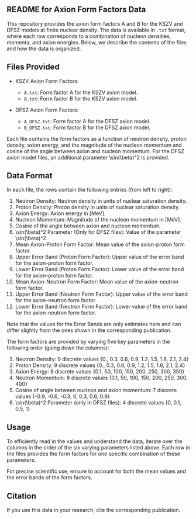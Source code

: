 ## README for Axion Form Factors Data

This repository provides the axion form factors A and B for the KSZV and DFSZ models at finite nuclear density. The data is available in `.txt` format, where each row corresponds to a combination of nucleon densities, momenta, and axion energies. Below, we describe the contents of the files and how the data is organized.


## Files Provided

- KSZV Axion Form Factors:
  - `A.txt`: Form factor A for the KSZV axion model.
  - `B.txt`: Form factor B for the KSZV axion model.
  
- DFSZ Axion Form Factors:
  - `A_DFSZ.txt`: Form factor A for the DFSZ axion model.
  - `B_DFSZ.txt`: Form factor B for the DFSZ axion model.
  
Each file contains the form factors as a function of neutron density, proton density, axion energy, and the magnitude of the nucleon momentum and cosine of the angle between axion and nucleon momentum. For the DFSZ axion model files, an additional parameter \sin(\beta)^2 is provided.


## Data Format

In each file, the rows contain the following entries (from left to right):

1. Neutron Density: Neutron density in units of nuclear saturation density.
2. Proton Density: Proton density in units of nuclear saturation density.
3. Axion Energy: Axion energy in [MeV].
4. Nucleon Momentum: Magnitude of the nucleon momentum in [MeV].
5. Cosine of the angle between axion and nucleon momentum.
6. \sin(\beta)^2 Parameter (Only for DFSZ files): Value of the parameter \sin(\beta)^2.
7. Mean Axion-Proton Form Factor: Mean value of the axion-proton form factor.
8. Upper Error Band (Proton Form Factor): Upper value of the error band for the axion-proton form factor.
9. Lower Error Band (Proton Form Factor): Lower value of the error band for the axion-proton form factor.
10. Mean Axion-Neutron Form Factor: Mean value of the axion-neutron form factor.
11. Upper Error Band (Neutron Form Factor): Upper value of the error band for the axion-neutron form factor.
12. Lower Error Band (Neutron Form Factor): Lower value of the error band for the axion-neutron form factor.

Note that the values for the Error Bands are only estimates here and can differ slightly from the ones shown in the corresponding publication.


The form factors are provided by varying five key parameters in the following order (going down the columns):

1. Neutron Density: 9 discrete values {0., 0.3, 0.6, 0.9, 1.2, 1.5, 1.8, 2.1, 2.4}
2. Proton Density: 9 discrete values {0., 0.3, 0.6, 0.9, 1.2, 1.5, 1.8, 2.1, 2.4}
3. Axion Energy: 8 discrete values {0.1, 50, 100, 150, 200, 250, 300, 350}
4. Neutron Momentum: 8 discrete values {0.1, 50, 100, 150, 200, 250, 300, 400} 
5. Cosine of angle between nucleon and axion momentum: 7 discrete values {-0.9, -0.6, -0.3, 0, 0.3, 0.6, 0.9}
6. \sin(\beta)^2 Parameter (only in DFSZ files): 4 discrete values {0, 0.1, 0.5, 1}

## Usage

To efficiently read in the values and understand the data, iterate over the columns in the order of the six varying parameters listed above. Each row in the files provides the form factors for one specific combination of these parameters. 

For precise scientific use, ensure to account for both the mean values and the error bands of the form factors.


## Citation

If you use this data in your research, cite the corresponding publication.

